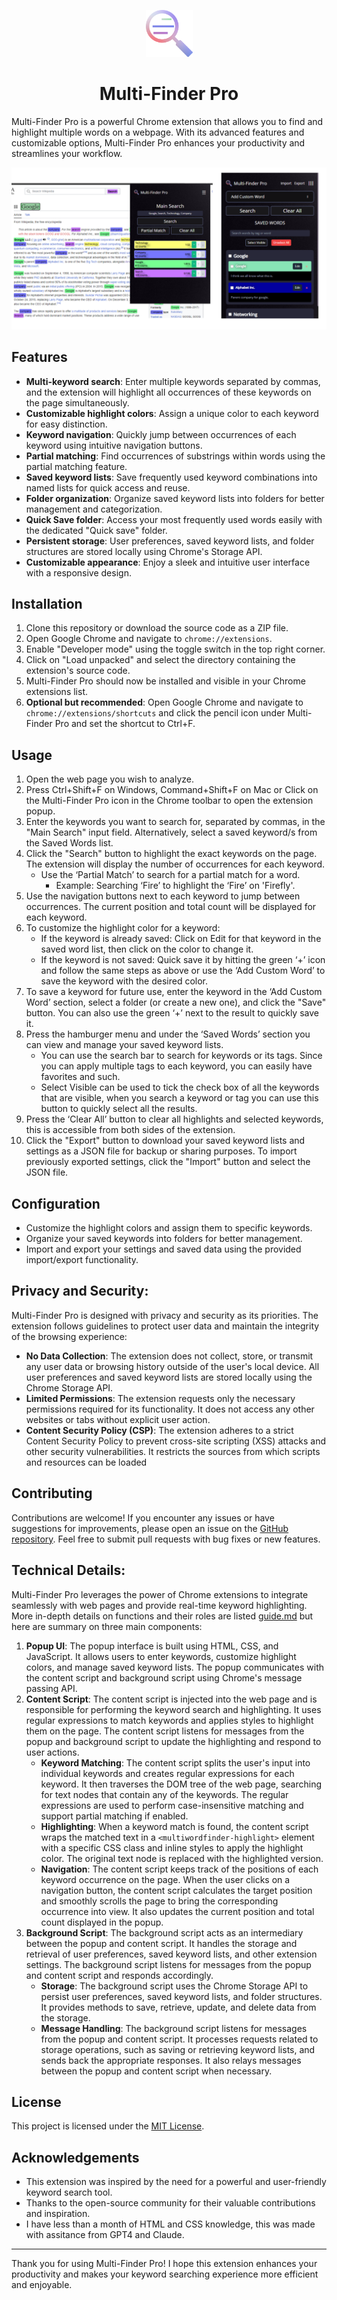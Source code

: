 <p align="center">
  <img src="/icon.png" alt="Icon of a magnify glass" width="75" height="75"/>
</p>

<h1 align="center">Multi-Finder Pro</h1>

Multi-Finder Pro is a powerful Chrome extension that allows you to find and highlight multiple words on a webpage. With its advanced features and customizable options, Multi-Finder Pro enhances your productivity and streamlines your workflow.

<img src="/sample-image.png" alt="Sample images of the extension" width=full/>

## Features

- **Multi-keyword search**: Enter multiple keywords separated by commas, and the extension will highlight all occurrences of these keywords on the page simultaneously.
- **Customizable highlight colors**: Assign a unique color to each keyword for easy distinction.
- **Keyword navigation**: Quickly jump between occurrences of each keyword using intuitive navigation buttons.
- **Partial matching**: Find occurrences of substrings within words using the partial matching feature.
- **Saved keyword lists**: Save frequently used keyword combinations into named lists for quick access and reuse.
- **Folder organization**: Organize saved keyword lists into folders for better management and categorization.
- **Quick Save folder**: Access your most frequently used words easily with the dedicated "Quick save" folder.
- **Persistent storage**: User preferences, saved keyword lists, and folder structures are stored locally using Chrome's Storage API.
- **Customizable appearance**: Enjoy a sleek and intuitive user interface with a responsive design.

## Installation

1. Clone this repository or download the source code as a ZIP file.
2. Open Google Chrome and navigate to `chrome://extensions`.
3. Enable "Developer mode" using the toggle switch in the top right corner.
4. Click on "Load unpacked" and select the directory containing the extension's source code.
5. Multi-Finder Pro should now be installed and visible in your Chrome extensions list.
6. **Optional but recommended**: Open Google Chrome and navigate to `chrome://extensions/shortcuts` and click the pencil icon under Multi-Finder Pro and set the shortcut to Ctrl+F. 

## Usage

1. Open the web page you wish to analyze.
2. Press Ctrl+Shift+F on Windows, Command+Shift+F on Mac or Click on the Multi-Finder Pro icon in the Chrome toolbar to open the extension popup.
3. Enter the keywords you want to search for, separated by commas, in the "Main Search" input field. Alternatively, select a saved keyword/s from the Saved Words list.
4. Click the "Search" button to highlight the exact keywords on the page. The extension will display the number of occurrences for each keyword.
    - Use the ‘Partial Match’ to search for a partial match for a word. 
        - Example: Searching ‘Fire’ to highlight the ‘Fire’ on 'Firefly'.
5. Use the navigation buttons next to each keyword to jump between occurrences. The current position and total count will be displayed for each keyword.
6. To customize the highlight color for a keyword: 
    - If the keyword is already saved: Click on Edit for that keyword in the saved word list, then click on the color to change it.
    - If the keyword is not saved: Quick save it by hitting the green ‘+’ icon and follow the same steps as above or use the ‘Add Custom Word’ to save the keyword with the desired color.
7. To save a keyword for future use, enter the keyword in the ‘Add Custom Word’ section, select a folder (or create a new one), and click the "Save" button. You can also use the green ‘+’ next to the result to quickly save it.
8. Press the hamburger menu and under the ‘Saved Words’ section you can view and manage your saved keyword lists.
    - You can use the search bar to search for keywords or its tags. Since you can apply multiple tags to each keyword, you can easily have favorites and such.
    - Select Visible can be used to tick the check box of all the keywords that are visible, when you search a keyword or tag you can use this button to quickly select all the results.
9. Press the ‘Clear All’ button to clear all highlights and selected keywords, this is accessible from both sides of the extension. 
10. Click the "Export" button to download your saved keyword lists and settings as a JSON file for backup or sharing purposes. To import previously exported settings, click the "Import" button and select the JSON file.


## Configuration

- Customize the highlight colors and assign them to specific keywords.
- Organize your saved keywords into folders for better management.
- Import and export your settings and saved data using the provided import/export functionality.


## Privacy and Security:

Multi-Finder Pro is designed with privacy and security as its priorities. The extension follows guidelines to protect user data and maintain the integrity of the browsing experience:

- **No Data Collection**: The extension does not collect, store, or transmit any user data or browsing history outside of the user's local device. All user preferences and saved keyword lists are stored locally using the Chrome Storage API.
- **Limited Permissions**: The extension requests only the necessary permissions required for its functionality. It does not access any other websites or tabs without explicit user action.
- **Content Security Policy (CSP)**: The extension adheres to a strict Content Security Policy to prevent cross-site scripting (XSS) attacks and other security vulnerabilities. It restricts the sources from which scripts and resources can be loaded
## Contributing

Contributions are welcome! If you encounter any issues or have suggestions for improvements, please open an issue on the [GitHub repository](https://github.com/Sunu03/multi-finder-pro). Feel free to submit pull requests with bug fixes or new features.

## Technical Details:

Multi-Finder Pro leverages the power of Chrome extensions to integrate seamlessly with web pages and provide real-time keyword highlighting. More in-depth details on functions and their roles are listed <a href="/guide.md">guide.md</a> but here are summary on three main components:

1. **Popup UI**: The popup interface is built using HTML, CSS, and JavaScript. It allows users to enter keywords, customize highlight colors, and manage saved keyword lists. The popup communicates with the content script and background script using Chrome's message passing API.
2. **Content Script**: The content script is injected into the web page and is responsible for performing the keyword search and highlighting. It uses regular expressions to match keywords and applies styles to highlight them on the page. The content script listens for messages from the popup and background script to update the highlighting and respond to user actions.
    - **Keyword Matching**: The content script splits the user's input into individual keywords and creates regular expressions for each keyword. It then traverses the DOM tree of the web page, searching for text nodes that contain any of the keywords. The regular expressions are used to perform case-insensitive matching and support partial matching if enabled.
    - **Highlighting**: When a keyword match is found, the content script wraps the matched text in a `<multiwordfinder-highlight>` element with a specific CSS class and inline styles to apply the highlight color. The original text node is replaced with the highlighted version.
    - **Navigation**: The content script keeps track of the positions of each keyword occurrence on the page. When the user clicks on a navigation button, the content script calculates the target position and smoothly scrolls the page to bring the corresponding occurrence into view. It also updates the current position and total count displayed in the popup.
3. **Background Script**: The background script acts as an intermediary between the popup and content script. It handles the storage and retrieval of user preferences, saved keyword lists, and other extension settings. The background script listens for messages from the popup and content script and responds accordingly.
    - **Storage**: The background script uses the Chrome Storage API to persist user preferences, saved keyword lists, and folder structures. It provides methods to save, retrieve, update, and delete data from the storage.
    - **Message Handling**: The background script listens for messages from the popup and content script. It processes requests related to storage operations, such as saving or retrieving keyword lists, and sends back the appropriate responses. It also relays messages between the popup and content script when necessary.

## License

This project is licensed under the [MIT License](LICENSE).

## Acknowledgements

- This extension was inspired by the need for a powerful and user-friendly keyword search tool.
- Thanks to the open-source community for their valuable contributions and inspiration.
- I have less than a month of HTML and CSS knowledge, this was made with assitance from GPT4 and Claude.

---

Thank you for using Multi-Finder Pro! I hope this extension enhances your productivity and makes your keyword searching experience more efficient and enjoyable.
